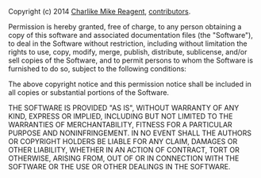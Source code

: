 Copyright (c) 2014 [Charlike Mike Reagent][author-website], [contributors][contrib-url].

Permission is hereby granted, free of charge, to any person
obtaining a copy of this software and associated documentation
files (the "Software"), to deal in the Software without
restriction, including without limitation the rights to use,
copy, modify, merge, publish, distribute, sublicense, and/or sell
copies of the Software, and to permit persons to whom the
Software is furnished to do so, subject to the following
conditions:

The above copyright notice and this permission notice shall be
included in all copies or substantial portions of the Software.

THE SOFTWARE IS PROVIDED "AS IS", WITHOUT WARRANTY OF ANY KIND,
EXPRESS OR IMPLIED, INCLUDING BUT NOT LIMITED TO THE WARRANTIES
OF MERCHANTABILITY, FITNESS FOR A PARTICULAR PURPOSE AND
NONINFRINGEMENT. IN NO EVENT SHALL THE AUTHORS OR COPYRIGHT
HOLDERS BE LIABLE FOR ANY CLAIM, DAMAGES OR OTHER LIABILITY,
WHETHER IN AN ACTION OF CONTRACT, TORT OR OTHERWISE, ARISING
FROM, OUT OF OR IN CONNECTION WITH THE SOFTWARE OR THE USE OR
OTHER DEALINGS IN THE SOFTWARE.


[mocha-url]: https://github.com/visionmedia/mocha

[contrib-url]: https://github.com/tunnckoCore/npmls/graphs/contributors
[npmjs-url]: http://npm.im/npmls
[npmjs-shields]: http://img.shields.io/npm/v/npmls.svg
[npmjs-install]: https://nodei.co/npm/npmls.svg?mini=true

[license-url]: https://github.com/tunnckoCore/npmls/blob/master/license.md
[license-img]: http://img.shields.io/badge/license-MIT-blue.svg

[travis-url]: https://travis-ci.org/tunnckoCore/npmls
[travis-img]: https://travis-ci.org/tunnckoCore/npmls.svg?branch=master

[depstat-url]: https://david-dm.org/tunnckoCore/npmls
[depstat-img]: https://david-dm.org/tunnckoCore/npmls.svg

[author-gittip-img]: http://img.shields.io/gittip/tunnckoCore.svg
[author-gittip]: https://www.gittip.com/tunnckoCore
[author-github]: https://github.com/tunnckoCore
[author-twitter]: https://twitter.com/tunnckoCore
[author-website]: http://www.whistle-bg.tk
[author-npmjs]: https://npmjs.org/~tunnckocore

[ferver-img]: http://img.shields.io/badge/using-ferver-585858.svg
[ferver-url]: https://github.com/jonathanong/ferver

[n-url]: https://github.com/visionmedia/n
[nvm-url]: https://github.com/creationix/nvm
